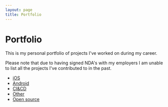 ```yaml
---
layout: page
title: Portfolio
---
```


# Portfolio

This is my personal portfolio of projects I've worked on during my career.

Please note that due to having signed NDA's with my employers I am unable to list
all the projects I've contributed to in the past.

* [iOS](ios)
* [Android](android)
* [CI&CD](cicd)
* [Other](other)
* [Open source](opensource)
